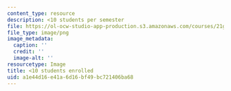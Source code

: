 ```yaml
---
content_type: resource
description: <10 students per semester
file: https://ol-ocw-studio-app-production.s3.amazonaws.com/courses/21g-735-advanced-topics-in-hispanic-literature-and-film-the-films-of-luis-bunuel-fall-2013/a1e44d16e41a6d16bf49bc721406ba68_ocwimage.2016-03-18.2533657687
file_type: image/png
image_metadata:
  caption: ''
  credit: ''
  image-alt: ''
resourcetype: Image
title: <10 students enrolled
uid: a1e44d16-e41a-6d16-bf49-bc721406ba68
---
```

